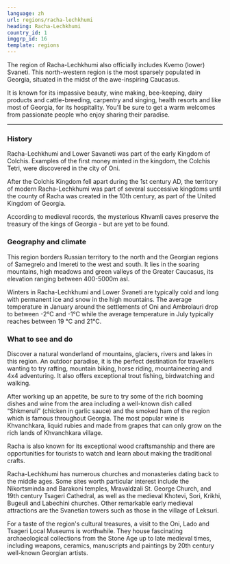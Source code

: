 ```yaml
---
language: zh
url: regions/racha-lechkhumi
heading: Racha-Lechkhumi
country_id: 1
imggrp_id: 16
template: regions
---
```

<div class="row content-row"><!-- 1199 (1)-->

</div>

<div class="row content-row"><!-- 1200 (2)-->
<div class="col-xs-12 col-sm-6 col-md-6"><!-- 1594 -->

The region of Racha\-Lechkhumi also officially includes Kvemo (lower) Svaneti. This
north\-western region is the most sparsely populated in Georgia, situated in the
midst of the awe\-inspiring Caucasus.

</div>

<div class="col-xs-12 col-sm-6 col-md-6"><!-- 1595 -->

It is known for its impassive beauty, wine making, bee\-keeping, dairy products and
cattle\-breeding, carpentry and singing, health resorts and like most of Georgia,
for its hospitality. You'll be sure to get a warm welcomes from passionate people
who enjoy sharing their paradise.

</div>

</div>

<div class="row content-row"><!-- 1201 (3)-->
<div class="col-xs-12"><!-- 1596 -->

* * *

</div>

</div>

<div class="row content-row"><!-- 1202 (4)-->
<div class="col-xs-12 col-sm-6 col-md-6"><!-- 1597 -->

### History


Racha\-Lechkhumi and Lower Savaneti was part of the early Kingdom of Colchis. Examples
of the first money minted in the kingdom, the Colchis Tetri, were discovered in
the city of Oni.

After the Colchis Kingdom fell apart during the 1st century AD, the territory of
modern Racha\-Lechkhumi was part of several successive kingdoms until the county
of Racha was created in the 10th century, as part of the United Kingdom of Georgia.

According to medieval records, the mysterious Khvamli caves preserve the treasury
of the kings of Georgia \- but are yet to be found.

### Geography and climate


This region borders Russian territory to the north and the Georgian regions of Samegrelo
and Imereti to the west and south. It lies in the soaring mountains, high meadows
and green valleys of the Greater Caucasus, its elevation ranging between 400\-5000m
asl.

Winters in Racha\-Lechkhumi and Lower Svaneti are typically cold and long with permanent
ice and snow in the high mountains. The average temperature in January around the
settlements of Oni and Ambrolauri drop to between \-2°C and \-1°C while the average
temperature in July typically reaches between 19 °C and 21°C.

</div>

<div class="col-xs-12 col-sm-6 col-md-6"><!-- 1598 -->

### What to see and do


Discover a natural wonderland of mountains, glaciers, rivers and lakes in this region.
An outdoor paradise, it is the perfect destination for travellers wanting to try
rafting, mountain biking, horse riding, mountaineering and 4x4 adventuring. It also
offers exceptional trout fishing, birdwatching and walking.

After working up an appetite, be sure to try some of the rich booming dishes and
wine from the area including a well\-known dish called “Shkmeruli” (chicken in garlic
sauce) and the smoked ham of the region which is famous throughout Georgia. The
most popular wine is Khvanchkara, liquid rubies and made from grapes that can only
grow on the rich lands of Khvanchkara village.

Racha is also known for its exceptional wood craftsmanship and there are opportunities
for tourists to watch and learn about making the traditional crafts.

Racha\-Lechkhumi has numerous churches and monasteries dating back to the middle
ages. Some sites worth particular interest include the Nikortsminda and Barakoni
temples, Mravaldzali St. George Church, and 19th century Tsageri Cathedral, as well
as the medieval Khotevi, Sori, Krikhi, Bugeuli and Labechini churches. Other remarkable
early medieval attractions are the Svanetian towers such as those in the village
of Leksuri.

For a taste of the region's cultural treasures, a visit to the Oni, Lado and Tsageri
Local Museums is worthwhile. They house fascinating archaeological collections from
the Stone Age up to late medieval times, including weapons, ceramics, manuscripts
and paintings by 20th century well\-known Georgian artists.

</div>

</div>
